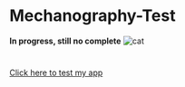 # Mechanography-Test
**In progress, still no complete**
![cat](https://media.tenor.com/tkhBN6TlHkoAAAAi/bttv-rolling-cat.gif4)
#
#
[Click here to test my app](https://junlovin.github.io/Mechanography-Test/)